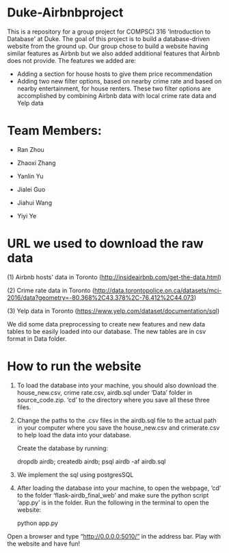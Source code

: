 # Duke-Airbnbproject
This is a repository for a group project for COMPSCI 316 'Introduction to Database' at Duke. The goal of this project is to
build a database-driven website from the ground up. Our group chose to build a website having similar features as Airbnb but we also added additional features that Airbnb does not provide. The features we added are:

- Adding a section for house hosts to give them price recommendation
- Adding two new filter options, based on nearby crime rate and based on nearby entertainment, for house renters. These two filter options are accomplished by combining Airbnb data with local crime rate data and Yelp data

# Team Members:
- Ran Zhou

- Zhaoxi Zhang

- Yanlin Yu

- Jialei Guo

- Jiahui Wang 

- Yiyi Ye


# URL we used to download the raw data
(1) Airbnb hosts' data in Toronto (http://insideairbnb.com/get-the-data.html)

(2) Crime rate data in Toronto (http://data.torontopolice.on.ca/datasets/mci-2016/data?geometry=-80.368%2C43.378%2C-76.412%2C44.073)

(3) Yelp data in Toronto (https://www.yelp.com/dataset/documentation/sql)

We did some data preprocessing to create new features and new data tables to be easily loaded into our database. The new tables are in csv format in Data folder.

# How to run the website
1. To load the database into your machine, you should also download the house_new.csv, crime rate.csv, airdb.sql under ‘Data’ folder in source_code.zip. ‘cd’ to the directory where you save all these three files.

2. Change the paths to the .csv files in the airdb.sql file to the actual path in your computer where you save the house_new.csv and crimerate.csv to help load the data into your database.

   Create the database by running:
   
   dropdb airdb; createdb airdb; psql airdb -af airdb.sql
   
4. We implement the sql using postgresSQL

5. After loading the database into your machine, to open the webpage, ‘cd’ to the folder ‘flask-airdb_final_web’ and make sure the python script ‘app.py’ is in the folder. Run the following in the terminal to open the website:

   python app.py
   
Open a browser and type “http://0.0.0.0:5010/” in the address bar. Play with the website and have fun!
